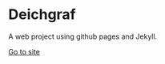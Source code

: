 # Deichgraf

A web project using github pages and Jekyll.

[Go to site](http://henrik-lafrenz.github.io/deichgraf/)

